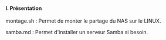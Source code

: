 #### I. Présentation
montage.sh : Permet de monter le partage du NAS sur le LINUX.

samba.md   : Permet d'installer un serveur Samba si besoin.
